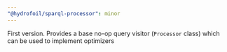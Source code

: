 ```yaml
---
"@hydrofoil/sparql-processor": minor
---
```


First version. Provides a base no-op query visitor (`Processor` class) which can be used to implement optimizers
